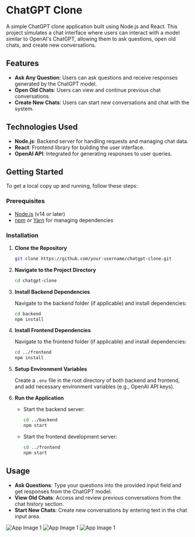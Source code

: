 # ChatGPT Clone

A simple ChatGPT clone application built using Node.js and React. This project simulates a chat interface where users can interact with a model similar to OpenAI's ChatGPT, allowing them to ask questions, open old chats, and create new conversations.

## Features

- **Ask Any Question**: Users can ask questions and receive responses generated by the ChatGPT model.
- **Open Old Chats**: Users can view and continue previous chat conversations.
- **Create New Chats**: Users can start new conversations and chat with the system.

## Technologies Used

- **Node.js**: Backend server for handling requests and managing chat data.
- **React**: Frontend library for building the user interface.
- **OpenAI API**: Integrated for generating responses to user queries.

## Getting Started

To get a local copy up and running, follow these steps:

### Prerequisites

- [Node.js](https://nodejs.org/) (v14 or later)
- [npm](https://www.npmjs.com/) or [Yarn](https://yarnpkg.com/) for managing dependencies

### Installation

1. **Clone the Repository**

   ```bash
   git clone https://github.com/your-username/chatgpt-clone.git
   ```

2. **Navigate to the Project Directory**

   ```bash
   cd chatgpt-clone
   ```

3. **Install Backend Dependencies**

   Navigate to the backend folder (if applicable) and install dependencies:

   ```bash
   cd backend
   npm install
   ```

4. **Install Frontend Dependencies**

   Navigate to the frontend folder (if applicable) and install dependencies:

   ```bash
   cd ../frontend
   npm install
   ```

5. **Setup Environment Variables**

   Create a `.env` file in the root directory of both backend and frontend, and add necessary environment variables (e.g., OpenAI API keys).

6. **Run the Application**

   - Start the backend server:

     ```bash
     cd ../backend
     npm start
     ```

   - Start the frontend development server:

     ```bash
     cd ../frontend
     npm start
     ```

## Usage

- **Ask Questions**: Type your questions into the provided input field and get responses from the ChatGPT model.
- **View Old Chats**: Access and review previous conversations from the chat history section.
- **Start New Chats**: Create new conversations by entering text in the chat input area.

![App Image 1](https://i.imgur.com/37qjtqN.png)
![App Image 1](https://i.imgur.com/jBMxteo.png)
![App Image 1](https://i.imgur.com/iuZ8fGW.png)


